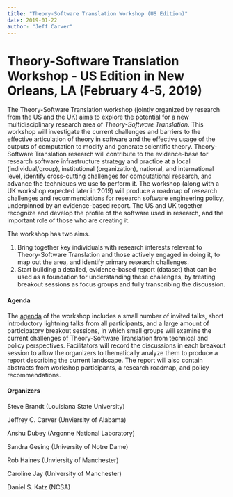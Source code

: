 ```yaml
---
title: "Theory-Software Translation Workshop (US Edition)"
date: 2019-01-22
author: "Jeff Carver"
---
```


Theory-Software Translation Workshop - US Edition in New Orleans, LA (February 4-5, 2019)
==========

The Theory-Software Translation workshop (jointly organized by research from the US and the UK) aims to explore the potential for a new multidisciplinary research area of _Theory-Software Translation_. This workshop will investigate the current challenges and barriers to the effective articulation of theory in software and the effective usage of the outputs of computation to modify and generate scientific theory. Theory-Software Translation research will contribute to the evidence-base for research software infrastructure strategy and practice at a local (individual/group), institutional (organization), national, and international level, identify cross-cutting challenges for computational research, and advance the techniques we use to perform it. The workshop (along with a UK workshop expected later in 2019) will produce a roadmap of research challenges and recommendations for research software engineering policy, underpinned by an evidence-based report. The US and UK together recognize and develop the profile of the software used in research, and the important role of those who are creating it.

The workshop has two aims. 
1. Bring together key individuals with research interests relevant to Theory-Software Translation and those actively engaged in doing it, to map out the area, and identify primary research challenges. 
2. Start building a detailed, evidence-­based report (dataset) that can be used as a foundation for understanding these challenges, by treating breakout sessions as focus groups and fully transcribing the discussion. 

#### Agenda 
The [agenda](https://github.com/se4science/SE4Science.org/blob/gh-pages/workshops/tst-us/agenda.md) of the workshop includes a small number of invited talks, short introductory lightning talks from all participants, and a large amount of participatory breakout sessions, in which small groups will examine the current challenges of Theory-Software Translation from technical and policy perspectives. 
Facilitators will record the discussions in each breakout session to allow the organizers to thematically analyze them to produce a report describing the current landscape.
The report will also contain abstracts from workshop participants, a research roadmap, and policy recommendations.

#### Organizers
Steve Brandt (Louisiana State University)

Jeffrey C. Carver (Unviersity of Alabama)

Anshu Dubey (Argonne National Laboratory)

Sandra Gesing (University of Notre Dame)

Rob Haines (Unviersity of Manchester)

Caroline Jay (University of Manchester)

Daniel S. Katz (NCSA)
